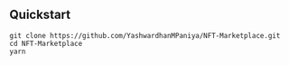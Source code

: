 ## Quickstart

```
git clone https://github.com/YashwardhanMPaniya/NFT-Marketplace.git
cd NFT-Marketplace
yarn
```
